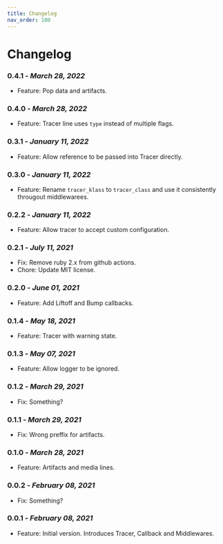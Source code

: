 ```yaml
---
title: Changelog
nav_order: 100
---
```


# Changelog

### **0.4.1** - *March 28, 2022*
  - Feature: Pop data and artifacts.

### **0.4.0** - *March 28, 2022*
  - Feature: Tracer line uses `type` instead of multiple flags.

### **0.3.1** - *January 11, 2022*
  - Feature: Allow reference to be passed into Tracer directly.

### **0.3.0** - *January 11, 2022*
  - Feature: Rename `tracer_klass` to `tracer_class` and use it consistently througout middlewarees.

### **0.2.2** - *January 11, 2022*
  - Feature: Allow tracer to accept custom configuration.

### **0.2.1** - *July 11, 2021*
  - Fix: Remove ruby 2.x from github actions.
  - Chore: Update MIT license.

### **0.2.0** - *June 01, 2021*
  - Feature: Add Liftoff and Bump callbacks.

### **0.1.4** - *May 18, 2021*
  - Feature: Tracer with warning state.

### **0.1.3** - *May 07, 2021*
  - Feature: Allow logger to be ignored.

### **0.1.2** - *March 29, 2021*
  - Fix: Something?

### **0.1.1** - *March 29, 2021*
  - Fix: Wrong preffix for artifacts.

### **0.1.0** - *March 28, 2021*
  - Feature: Artifacts and media lines.

### **0.0.2** - *February 08, 2021*
  - Fix: Something?

### **0.0.1** - *February 08, 2021*
  - Feature: Initial version. Introduces Tracer, Callback and Middlewares.